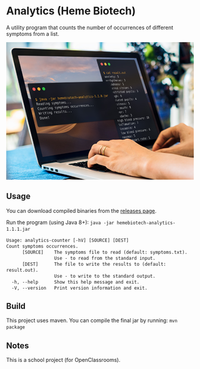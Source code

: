 # Analytics (Heme Biotech)

A utility program that counts the number of occurrences of different symptoms
from a list.

![Poster](.readme/poster.jpg?raw=true)

## Usage

You can download compiled binaries from the [releases page](https://github.com/np111/P2_heme_biotech/releases).

Run the program (using Java 8+): `java -jar hemebiotech-analytics-1.1.1.jar`
```
Usage: analytics-counter [-hV] [SOURCE] [DEST]
Count symptoms occurrences.
      [SOURCE]    The symptoms file to read (default: symptoms.txt).
                  Use - to read from the standard input.
      [DEST]      The file to write the results to (default: result.out).
                  Use - to write to the standard output.
  -h, --help      Show this help message and exit.
  -V, --version   Print version information and exit.
```

## Build

This project uses maven.
You can compile the final jar by running: `mvn package`

## Notes

This is a school project (for OpenClassrooms).
